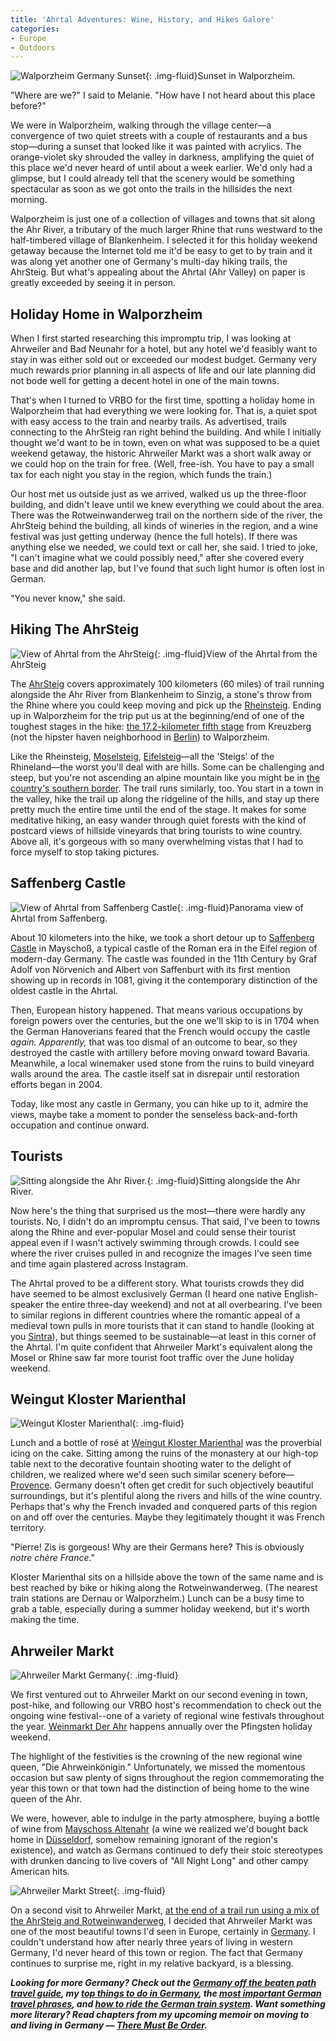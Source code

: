 ```yaml
---
title: 'Ahrtal Adventures: Wine, History, and Hikes Galore'
categories:
- Europe
- Outdoors
---
```


![Walporzheim Germany Sunset](https://withoutapath.com/wp-content/uploads/2019/07/Walporzheim-Germany-Sunset.jpg){: .img-fluid}Sunset in Walporzheim.

"Where are we?" I said to Melanie. "How have I not heard about this place before?"

We were in Walporzheim, walking through the village center—a convergence of two quiet streets with a couple of restaurants and a bus stop—during a sunset that looked like it was painted with acrylics. The orange-violet sky shrouded the valley in darkness, amplifying the quiet of this place we'd never heard of until about a week earlier. We'd only had a glimpse, but I could already tell that the scenery would be something spectacular as soon as we got onto the trails in the hillsides the next morning.

Walporzheim is just one of a collection of villages and towns that sit along the Ahr River, a tributary of the much larger Rhine that runs westward to the half-timbered village of Blankenheim. I selected it for this holiday weekend getaway because the Internet told me it'd be easy to get to by train and it was along yet another one of Germany's multi-day hiking trails, the AhrSteig. But what's appealing about the Ahrtal (Ahr Valley) on paper is greatly exceeded by seeing it in person.

<!-- more -->

## Holiday Home in Walporzheim

When I first started researching this impromptu trip, I was looking at Ahrweiler and Bad Neunahr for a hotel, but any hotel we'd feasibly want to stay in was either sold out or exceeded our modest budget. Germany very much rewards prior planning in all aspects of life and our late planning did not bode well for getting a decent hotel in one of the main towns.

That's when I turned to VRBO for the first time, spotting a holiday home in Walporzheim that had everything we were looking for. That is, a quiet spot with easy access to the train and nearby trails. As advertised, trails connecting to the AhrSteig ran right behind the building. And while I initially thought we'd want to be in town, even on what was supposed to be a quiet weekend getaway, the historic Ahrweiler Markt was a short walk away or we could hop on the train for free. (Well, free-ish. You have to pay a small tax for each night you stay in the region, which funds the train.)

Our host met us outside just as we arrived, walked us up the three-floor building, and didn't leave until we knew everything we could about the area. There was the Rotweinwanderweg trail on the northern side of the river, the AhrSteig behind the building, all kinds of wineries in the region, and a wine festival was just getting underway (hence the full hotels). If there was anything else we needed, we could text or call her, she said. I tried to joke, "I can't imagine what we could possibly need," after she covered every base and did another lap, but I've found that such light humor is often lost in German.

"You never know," she said.

## Hiking The AhrSteig

![View of Ahrtal from the AhrSteig](https://withoutapath.com/wp-content/uploads/2019/07/Ahrtal-View-from-AhrSteig.jpg){: .img-fluid}View of the Ahrtal from the AhrSteig

The [AhrSteig](https://www.ahrsteig.de/?L=1) covers approximately 100 kilometers (60 miles) of trail running alongside the Ahr River from Blankenheim to Sinzig, a stone's throw from the Rhine where you could keep moving and pick up the [Rheinsteig](https://withoutapath.com/germany-rheinsteig-trail/). Ending up in Walporzheim for the trip put us at the beginning/end of one of the toughest stages in the hike: [the 17.2-kilometer fifth stage](https://www.strava.com/activities/2433367957) from Kreuzberg (not the hipster haven neighborhood in [Berlin](https://withoutapath.com/things-to-do-in-berlin/)) to Walporzheim. 

Like the Rheinsteig, [Moselsteig](https://withoutapath.com/mosel-germany/), [Eifelsteig](https://withoutapath.com/germany-hiking-eifel-national-park/)––all the 'Steigs' of the Rhineland––the worst you'll deal with are hills. Some can be challenging and steep, but you're not ascending an alpine mountain like you might be in [the country's southern border](https://withoutapath.com/mittenwald-germany/). The trail runs similarly, too. You start in a town in the valley, hike the trail up along the ridgeline of the hills, and stay up there pretty much the entire time until the end of the stage. It makes for some meditative hiking, an easy wander through quiet forests with the kind of postcard views of hillside vineyards that bring tourists to wine country. Above all, it's gorgeous with so many overwhelming vistas that I had to force myself to stop taking pictures.

## Saffenberg Castle

![View of Ahrtal from Saffenberg Castle](https://withoutapath.com/wp-content/uploads/2019/07/Ahrtal-View-from-Saffenberg-Castle.jpg){: .img-fluid}Panorama view of Ahrtal from Saffenberg.

About 10 kilometers into the hike, we took a short detour up to [Saffenberg Castle](https://www.saffenburg.de/) in Mayschoß, a typical castle of the Roman era in the Eifel region of modern-day Germany. The castle was founded in the 11th Century by Graf Adolf von Nörvenich and Albert von Saffenburt with its first mention showing up in records in 1081, giving it the contemporary distinction of the oldest castle in the Ahrtal. 

Then, European history happened. That means various occupations by foreign powers over the centuries, but the one we'll skip to is in 1704 when the German Hanoverians feared that the French would occupy the castle _again. _Apparently_,_ that was too dismal of an outcome to bear, so they destroyed the castle with artillery before moving onward toward Bavaria. Meanwhile, a local winemaker used stone from the ruins to build vineyard walls around the area. The castle itself sat in disrepair until restoration efforts began in 2004. 

Today, like most any castle in Germany, you can hike up to it, admire the views, maybe take a moment to ponder the senseless back-and-forth occupation and continue onward.

## Tourists

![Sitting alongside the Ahr River.](https://withoutapath.com/wp-content/uploads/2019/07/Ahr-River-Germany.jpg){: .img-fluid}Sitting alongside the Ahr River.

Now here's the thing that surprised us the most––there were hardly any tourists. No, I didn't do an impromptu census. That said, I've been to towns along the Rhine and ever-popular Mosel and could sense their tourist appeal even if I wasn't actively swimming through crowds. I could see where the river cruises pulled in and recognize the images I've seen time and time again plastered across Instagram.

The Ahrtal proved to be a different story. What tourists crowds they did have seemed to be almost exclusively German (I heard one native English-speaker the entire three-day weekend) and not at all overbearing. I've been to similar regions in different countries where the romantic appeal of a medieval town pulls in more tourists that it can stand to handle (looking at you [Sintra](https://withoutapath.com/sintra-cascais-natural-park/)), but things seemed to be sustainable––at least in this corner of the Ahrtal. I'm quite confident that Ahrweiler Markt's equivalent along the Mosel or Rhine saw far more tourist foot traffic over the June holiday weekend.

## Weingut Kloster Marienthal

![Weingut Kloster Marienthal](https://withoutapath.com/wp-content/uploads/2019/07/Weingut-Kloster-Marienthal.jpg){: .img-fluid}

Lunch and a bottle of rosé at [Weingut Kloster Marienthal](https://www.weingut-kloster-marienthal.de) was the proverbial icing on the cake. Sitting among the ruins of the monastery at our high-top table next to the decorative fountain shooting water to the delight of children, we realized where we'd seen such similar scenery before—[Provence](https://withoutapath.com/l-isle-sur-la-sorgue-provence-france/). Germany doesn't often get credit for such objectively beautiful surroundings, but it's plentiful along the rivers and hills of the wine country. Perhaps that's why the French invaded and conquered parts of this region on and off over the centuries. Maybe they legitimately thought it was French territory.

"Pierre! Zis is gorgeous! Why are their Germans here? This is obviously _notre chère France_."

Kloster Marienthal sits on a hillside above the town of the same name and is best reached by bike or hiking along the Rotweinwanderweg. (The nearest train stations are Dernau or Walporzheim.) Lunch can be a busy time to grab a table, especially during a summer holiday weekend, but it's worth making the time.

## Ahrweiler Markt

![Ahrweiler Markt Germany](https://withoutapath.com/wp-content/uploads/2019/07/Ahrweiler-Markt-Germany.jpg){: .img-fluid}

We first ventured out to Ahrweiler Markt on our second evening in town, post-hike, and following our VRBO host's recommendation to check out the ongoing wine festival--one of a variety of regional wine festivals throughout the year. [Weinmarkt Der Ahr](https://www.bad-neuenahr-ahrweiler.de/weinmarkt-der-ahr/) happens annually over the Pfingsten holiday weekend. 

The highlight of the festivities is the crowning of the new regional wine queen, "Die Ahrweinkönigin." Unfortunately, we missed the momentous occasion but saw plenty of signs throughout the region commemorating the year this town or that town had the distinction of being home to the wine queen of the Ahr.

We were, however, able to indulge in the party atmosphere, buying a bottle of wine from [Mayschoss Altenahr](https://www.wg-mayschoss.de/) (a wine we realized we'd bought back home in [Düsseldorf](https://withoutapath.com/things-to-do-in-dusseldorf/), somehow remaining ignorant of the region's existence), and watch as Germans continued to defy their stoic stereotypes with drunken dancing to live covers of "All Night Long" and other campy American hits.

![Ahrweiler Markt Street](https://withoutapath.com/wp-content/uploads/2019/07/Ahrweiler-Markt-Street.jpg){: .img-fluid}

On a second visit to Ahrweiler Markt, [at the end of a trail run using a mix of the AhrSteig and Rotweinwanderweg](https://www.strava.com/activities/2438376141), I decided that Ahrweiler Markt was one of the most beautiful towns I'd seen in Europe, certainly in [Germany](https://withoutapath.com/travel-guides/germany/). I couldn't understand how after nearly three years of living in western Germany, I'd never heard of this town or region. The fact that Germany continues to surprise me, right in my relative backyard, is a blessing.

_**Looking for more Germany? Check out the [Germany off the beaten path travel guide](https://withoutapath.com/travel-guides/germany/), my [top things to do in Germany](https://withoutapath.com/things-to-do-in-germany/), the [most important German travel phrases](https://withoutapath.com/most-important-german-travel-phrases/), and [how to ride the German train system](https://withoutapath.com/german-train/). Want something more literary? Read chapters from my upcoming memoir on moving to and living in Germany — [There Must Be Order](https://withoutapath.com/category/essays/there-must-be-order/).**_

